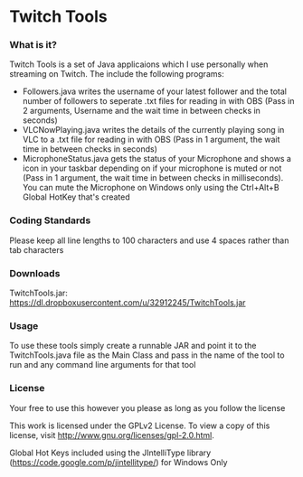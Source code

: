 Twitch Tools
====================================

### What is it?

Twitch Tools is a set of Java applicaions which I use personally when streaming on Twitch. The include the following programs:

- Followers.java writes the username of your latest follower and the total number of followers to seperate .txt files for reading in with OBS (Pass in 2 arguments, Username and the wait time in between checks in seconds)
- VLCNowPlaying.java writes the details of the currently playing song in VLC to a .txt file for reading in with OBS (Pass in 1 argument, the wait time in between checks in seconds)
- MicrophoneStatus.java gets the status of your Microphone and shows a icon in your taskbar depending on if your microphone is muted or not (Pass in 1 argument, the wait time in between checks in milliseconds). You can mute the Microphone on Windows only using the Ctrl+Alt+B Global HotKey that's created

### Coding Standards

Please keep all line lengths to 100 characters and use 4 spaces rather than tab characters

### Downloads

TwitchTools.jar: https://dl.dropboxusercontent.com/u/32912245/TwitchTools.jar

### Usage

To use these tools simply create a runnable JAR and point it to the TwitchTools.java file as the Main Class and pass in the name of the tool to run and any command line arguments for that tool

### License

Your free to use this however you please as long as you follow the license

This work is licensed under the GPLv2 License. To view a copy of this license, visit http://www.gnu.org/licenses/gpl-2.0.html.

Global Hot Keys included using the JIntelliType library (https://code.google.com/p/jintellitype/) for Windows Only
